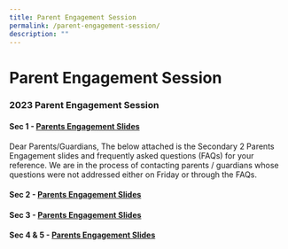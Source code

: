 ```yaml
---
title: Parent Engagement Session
permalink: /parent-engagement-session/
description: ""
---
```

Parent Engagement Session
=========================

### **2023 Parent Engagement Session**

#### Sec 1 - [Parents Engagement Slides](/files/Parents%20Engagment%20Slides%20for%20Sec%201_updated%2019%20Jan.pdf)
Dear Parents/Guardians,
The below attached is the Secondary 2 Parents Engagement slides and frequently asked questions (FAQs) for your reference. We are in the process of contacting parents / guardians whose questions were not addressed either on Friday or through the FAQs.
#### Sec 2 - [Parents Engagement Slides](/files/2023_Sec%202%20Parents%20Engagement%20Session.pdf)
#### Sec 3 - [Parents Engagement Slides](/files/Secondary%203%20Parent%20Engagement%20Session_Website.pdf)
#### Sec 4 & 5 - [Parents Engagement Slides](/files/Secondary%204%20and%205%20Parent%20Engagement%20Session_website.pdf)